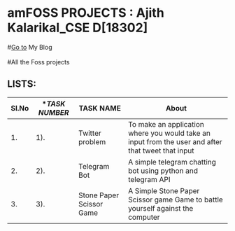 # amFOSS PROJECTS : Ajith Kalarikal_CSE D[18302]
#[Go to](https://ajithkalarikal.wordpress.com/) My Blog    
\
#All the Foss projects 
## LISTS:
|**Sl.No**|**TASK NUMBER*|              **TASK NAME**           |**About**|
|---------|--------------|--------------------------------------|---------|
|1.       |     1).      |     Twitter problem                  |To make an application where you would take an input from the user and after that tweet that input        |
|2.       |     2).      |     Telegram Bot                     | A simple telegram chatting bot using python and telegram API     |
|3.       |     3).      |     Stone Paper Scissor Game        | A Simple Stone Paper Scissor game Game to battle yourself against the computer|
